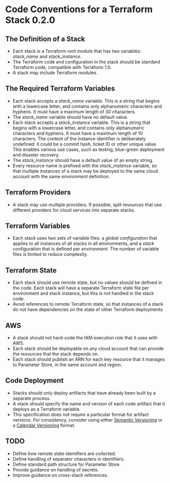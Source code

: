 # Code Conventions for a Terraform Stack 0.2.0

## The Definition of a Stack

- Each stack is a Terraform root module that has two variables: *stack_name* and *stack_instance*.
- The Terraform code and configuration in the stack should be standard Terraform code, compatible with Terraform 1.0.
- A stack may include Terraform modules.

## The Required Terraform Variables

- Each stack accepts a *stack_name* variable. This is a string that begins with a lowercase letter, and contains only alphanumeric characters and hyphens. It must have a maximum length of 30 characters.
- The *stack_name* variable should have no default value.
- Each stack accepts a *stack_instance* variable. This is a string that begins with a lowercase letter, and contains only alphanumeric characters and hyphens. It must have a maximum length of 10 characters. The content of the instance identifier is deliberately undefined: it could be a commit hash, ticket ID or other unique value. This enables various use cases, such as testing, blue-green deployment and disaster recovery.
- The *stack_instance* should have a default value of an empty string.
- Every resource name is prefixed with the *stack_instance* variable, so that multiple instances of a stack may be deployed to the same cloud account with the same *environment* definition.

## Terraform Providers

- A stack may use multiple providers. If possible, split resources that use different providers for cloud services into separate stacks.

## Terraform Variables

- Each stack uses two sets of variable files: a *global  configuration* that applies to all instances of all stacks in all environments, and a *stack* configuration that is defined per *environment*. The number of variable files is limited to reduce complexity.

## Terraform State

- Each stack should use remote state, but no values should be defined in the code. Each stack will have a separate Terraform state file per environment and stack instance, but this is not handled in the stack code.
- Avoid references to remote Terraform state, so that instances of a stack do not have dependencies on the state of other Terraform deployments

## AWS

- A stack should not hard-code the IAM execution role that it uses with AWS.
- Each stack should be deployable on any cloud account that can provide the resources that the stack depends on.
- Each stack should publish an ARN for each key resource that it manages to Parameter Store, in the same account and region.

## Code Deployment

- Stacks should only deploy artifacts that have already been built by a separate process.
- A stack should specify the name and version of each code artifact that it deploys as a Terraform variable.
- This specification does not require a particular format for artifact versions. For consistency, consider using either [Semantic Versioning](https://semver.org/) or a [Calendar Versioning](https://calver.org/) format.

## TODO

- Define how remote state identifiers are collected.
- Define handling of separator characters in identifiers.
- Define standard path structure for Parameter Store.
- Provide guidance on handling of secrets.
- Improve guidance on cross-stack references.
